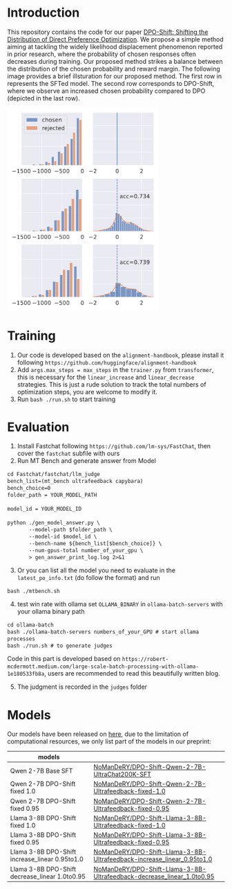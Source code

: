 # Introduction

This repository contains the code for our paper [DPO-Shift: Shifting the Distribution of Direct Preference Optimization](https://arxiv.org/abs/2502.07599). We propose a simple method aiming at tackling the widely likelihood displacement phenomenon reported in prior research, where  the probability of chosen responses often decreases during training. Our proposed method strikes a balance between the distribution of the chosen probability and reward margin. The following image provides a brief illsturation for our proposed method. The first row in  represents the SFTed model. The second row corresponds to DPO-Shift, where we observe an increased chosen probability compared to DPO (depicted in the last row). 

<img src="./teaser.png" width="350px"></img>

# Training

1. Our code is developed based on the `alignment-handbook`, please install it following `https://github.com/huggingface/alignment-handbook`
2. Add `args.max_steps = max_steps` in the `trainer.py` from `transformer`, this is necessary for the `linear_increase` and `linear_decrease` strategies. This is just a rude solution to track the total numbers of optimization steps, you are welcome to modify it.
3. Run `bash ./run.sh` to start training

# Evaluation

1. Install Fastchat following `https://github.com/lm-sys/FastChat`, then cover the `fastchat` subfile with ours
2. Run MT Bench and generate answer from Model 
 ```Shell
cd Fastchat/fastchat/llm_judge
bench_list=(mt_bench ultrafeedback capybara)
bench_choice=0
folder_path = YOUR_MODEL_PATH

model_id = YOUR_MODEL_ID

python ./gen_model_answer.py \
        --model-path $folder_path \
        --model-id $model_id \
        --bench-name ${bench_list[$bench_choice]} \
        --num-gpus-total number_of_your_gpu \
        > gen_answer_print_log.log 2>&1

```
3. Or you can list all the model you need to evaluate in the `latest_po_info.txt` (do follow the format) and run
 ```Shell
bash ./mtbench.sh
```
4. test win rate with ollama
set `OLLAMA_BINARY` in `ollama-batch-servers` with your ollama binary path
 ```Shell
 cd ollama-batch
 bash ./ollama-batch-servers numbers_of_your_GPU # start ollama processes
 bash ./run.sh # to generate judges
```
Code in this part is developed based on `https://robert-mcdermott.medium.com/large-scale-batch-processing-with-ollama-1e180533fb8a`, users are recommended to read this beautifully written blog.

5. The judgment is recorded in the `judges` folder


# Models

Our models have been released on [here](https://huggingface.co/NoManDeRY), due to the limitation of computational resources, we only list part of the models in our preprint:

models                       |                                                                                                           |
|------------------------------|-----------------------------------------------------------------------------------------------------------|
| Qwen 2-7B Base SFT          | [NoManDeRY/DPO-Shift-Qwen-2-7B-UltraChat200K-SFT](https://huggingface.co/NoManDeRY/DPO-Shift-Qwen-2-7B-UltraChat200K-SFT)    | 
| Qwen 2-7B DPO-Shift fixed 1.0         | [NoManDeRY/DPO-Shift-Qwen-2-7B-Ultrafeedback-fixed-1.0](https://huggingface.co/NoManDeRY/DPO-Shift-Qwen-2-7B-Ultrafeedback-fixed-1.0) | 
| Qwen 2-7B DPO-Shift fixed 0.95         | [NoManDeRY/DPO-Shift-Qwen-2-7B-Ultrafeedback-fixed-0.95](https://huggingface.co/NoManDeRY/DPO-Shift-Qwen-2-7B-Ultrafeedback-fixed-0.95) | 
| Llama 3-8B DPO-Shift fixed 1.0 | [NoManDeRY/DPO-Shift-Llama-3-8B-Ultrafeedback-fixed-1.0](https://huggingface.co/NoManDeRY/DPO-Shift-Llama-3-8B-Ultrafeedback-fixed-1.0)     | 
| Llama 3-8B DPO-Shift fixed 0.95 | [NoManDeRY/DPO-Shift-Llama-3-8B-Ultrafeedback-fixed-0.95](https://huggingface.co/NoManDeRY/DPO-Shift-Llama-3-8B-Ultrafeedback-fixed-0.95)     | 
| Llama 3-8B DPO-Shift increase_linear 0.95to1.0 | [NoManDeRY/DPO-Shift-Llama-3-8B-Ultrafeedback-increase_linear_0.95to1.0](https://huggingface.co/NoManDeRY/DPO-Shift-Llama-3-8B-Ultrafeedback-increase_linear_0.95to1.0)     | 
| Llama 3-8B DPO-Shift decrease_linear 1.0to0.95 | [NoManDeRY/DPO-Shift-Llama-3-8B-Ultrafeedback-decrease_linear_1.0to0.95](https://huggingface.co/NoManDeRY/DPO-Shift-Llama-3-8B-Ultrafeedback-decrease_linear-1.0to0.95)     | 
